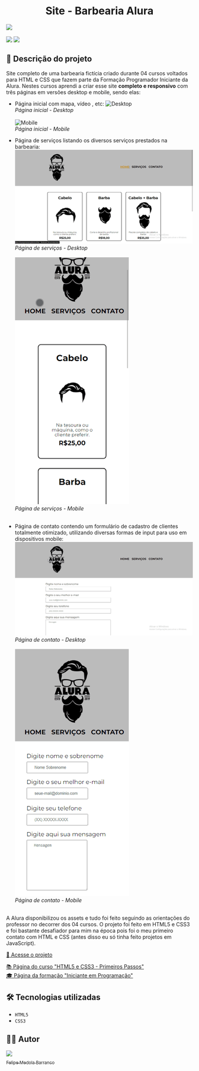 <h1 align="center"> Site - Barbearia Alura </h1>

![](https://raw.githubusercontent.com/hyanguimaraes/Site_-_Barbearia_Alura/main/Barbearia_alura_img_readme/Babearia_Alura_Desktop_home.gif#vitrinedev)

![](https://img.shields.io/github/forks/hyanguimaraes/Site_-_Barbearia_Alura?style=social) ![](https://img.shields.io/github/last-commit/hyanguimaraes/Site_-_Barbearia_Alura?style=plastic)

📝 Descrição do projeto
---
Site completo de uma barbearia fictícia criado durante 04 cursos voltados para HTML e CSS que fazem parte da Formação Programador Iniciante da Alura. Nestes cursos aprendi a criar esse site **completo e responsivo** com três páginas em versões desktop e mobile, sendo elas:

- Página inicial com mapa, vídeo , etc:
![Desktop](https://raw.githubusercontent.com/hyanguimaraes/Site_-_Barbearia_Alura/main/Barbearia_alura_img_readme/Babearia_Alura_Desktop_home.gif)<br>
*Página inicial - Desktop*
<br><br>
![Mobile](https://raw.githubusercontent.com/hyanguimaraes/Site_-_Barbearia_Alura/main/Barbearia_alura_img_readme/Babearia_Alura_mobile_home.gif)<br>
*Página inicial - Mobile*

- Página de serviços listando os diversos serviços prestados na barbearia:
![Desktop](https://raw.githubusercontent.com/hyanguimaraes/Site_-_Barbearia_Alura/main/Barbearia_alura_img_readme/Babearia_Alura_desktop_servicos.gif)<br>
*Página de serviços - Desktop*
<br><br>
![Mobile](https://raw.githubusercontent.com/hyanguimaraes/Site_-_Barbearia_Alura/main/Barbearia_alura_img_readme/Babearia_Alura_mobile_servicos.gif)<br>
*Página de serviços - Mobile*
<br><br>

- Página de contato contendo um formulário de cadastro de clientes totalmente otimizado, utilizando diversas formas de input para uso em dispositivos mobile:
![Desktop](https://raw.githubusercontent.com/hyanguimaraes/Site_-_Barbearia_Alura/main/Barbearia_alura_img_readme/Babearia_Alura_desktop_contato.gif)<br>
*Página de contato - Desktop*
<br><br>
![Mobile](https://raw.githubusercontent.com/hyanguimaraes/Site_-_Barbearia_Alura/main/Barbearia_alura_img_readme/Babearia_Alura_mobile_contato.gif)<br>
*Página de contato - Mobile*
<br><br>

A Alura disponibilizou os assets e tudo foi feito seguindo as orientações do professor no decorrer dos 04 cursos. O projeto foi feito em HTML5 e CSS3 e foi bastante desafiador para mim na época pois foi o meu primeiro contato com HTML e CSS (antes disso eu só tinha feito projetos em JavaScript).

[🔗 Acesse o projeto](https://felipemedola.github.io/alura_barbeariaalura/)

[📚 Página do curso "HTML5 e CSS3 - Primeiros Passos"](https://www.alura.com.br/curso-online-html5-css3-primeiros-passos)<br>
[🎓 Página da formação "Iniciante em Programação"](https://www.alura.com.br/formacao-programacao)

🛠️ Tecnologias utilizadas
---
- ``HTML5``
- ``CSS3``

✍🏻 Autor
---
 [<img src="https://avatars.githubusercontent.com/u/169903857?s=400&u=85e7bc946f2e2b0a733c51ae2cf7a8fb1c09e120&v=4" width=115><br><sub>Felipe Medola Barranco</sub>](https://github.com/felipemedola)
